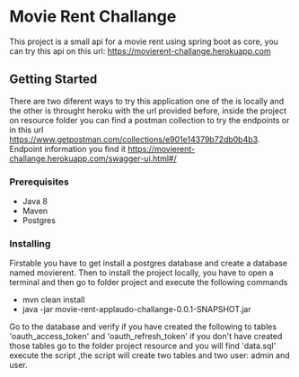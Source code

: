 # Movie Rent Challange

This project is a small api for a movie rent using spring boot as core,
you can try this api on this url: https://movierent-challange.herokuapp.com

## Getting Started

There are two diferent ways to try this application one of the is locally and the other is throught heroku with the url provided before,
inside the project on resource folder you can find a postman collection to try the endpoints or in this url https://www.getpostman.com/collections/e901e14379b72db0b4b3. Endpoint information you find it https://movierent-challange.herokuapp.com/swagger-ui.html#/

### Prerequisites

- Java 8
- Maven
- Postgres 


### Installing

Firstable you have to get install a postgres database and create a database named movierent.
Then to install the project locally, you have to open a terminal and then go to folder project and execute the following commands

- mvn clean install
- java -jar movie-rent-applaudo-challange-0.0.1-SNAPSHOT.jar

Go to the database and verify if you have created the following to tables 'oauth_access_token'  and 'oauth_refresh_token' 
if you don't have created those tables go to the folder project resource and you will find 'data.sql' execute the script ,the script will
create two tables  and two user: admin and user.

